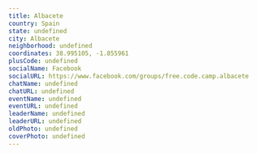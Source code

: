 ```yaml
---
title: Albacete
country: Spain
state: undefined
city: Albacete
neighborhood: undefined
coordinates: 38.995105, -1.855961
plusCode: undefined
socialName: Facebook
socialURL: https://www.facebook.com/groups/free.code.camp.albacete
chatName: undefined
chatURL: undefined
eventName: undefined
eventURL: undefined
leaderName: undefined
leaderURL: undefined
oldPhoto: undefined
coverPhoto: undefined
---
```

